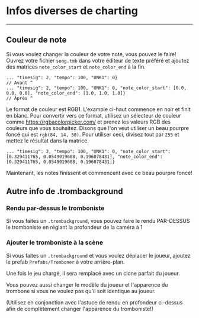 # Infos diverses de charting
---

## Couleur de note
Si vous voulez changer la couleur de votre note, vous pouvez le faire! Ouvrez votre fichier `song.tmb` dans votre éditeur de texte préféré et ajoutez des matrices `note_color_start` et `note_color_end` à la fin.
```
... "timesig": 2, "tempo": 100, "UNK1": 0} 
// Avant ^
... "timesig": 2, "tempo": 100, "UNK1": 0, "note_color_start": [0.0, 0.0, 0.0], "note_color_end": [1.0, 1.0, 1.0]}
// Après ^
```
Le format de couleur est RGB1. L'example ci-haut commence en noir et finit en blanc. Pour convertir vers ce format, utilisez un sélecteur de couleur comme <https://rgbacolorpicker.com/> et prenez les valeurs RGB des couleurs que vous souhaitez. Disons que l'on veut utiliser un beau pourpre foncé qui est `rgb(84, 14, 50)`. Pour utiliser ceci, divisez tout par `255` et mettez le résultat dans la matrice.
```
... "timesig": 2, "tempo": 100, "UNK1": 0, "note_color_start": [0.329411765, 0.0549019608, 0.196078431], "note_color_end": [0.329411765, 0.0549019608, 0.196078431]}
```
Maintenant, les notes finissent et commencent avec ce beau pourpre foncé!


## Autre info de .trombackground

### Rendu par-dessus le tromboniste
Si vous faites un `.trombackground`, vous pouvez faire le rendu PAR-DESSUS le tromboniste en réglant la profondeur de la caméra à 1

### Ajouter le tromboniste à la scène
Si vous faites un `.trombackground` et vous voulez déplacer le joueur, ajoutez le prefab `Prefabs/Tromboner` à votre arrière-plan.

Une fois le jeu chargé, il sera remplacé avec un clone parfait du joueur.

Vous pouvez aussi changer le modèle du joueur et l'apparence du trombone si vous ne voulez pas qu'il soit identique au joueur.

(Utilisez en conjonction avec l'astuce de rendu en profondeur ci-dessus afin de complètement changer l'apparence du tromboniste!)